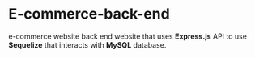 # E-commerce-back-end
e-commerce website back end website that uses **Express.js** API to use **Sequelize** that interacts with **MySQL** database.

